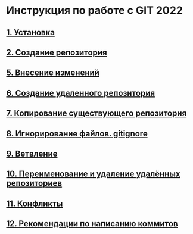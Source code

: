 # Инструкция по работе с GIT 2022

## [1. Установка](./md%20files/git_install.md)

## [2. Создание репозитория](./md%20files/create_locrep.md)

## [5. Внесение изменений](./md%20files/commit.md)

## [6. Создание удаленного репозитория](./md%20files/create_remrep.md)

## [7. Копирование существующего репозитория](./md%20files/clone_rep.md)

## [8. Игнорирование файлов. gitignore](./md%20files/ignore.md)

## [9. Ветвление](./md%20files/branching.md)

## [10. Переименование и удаление удалённых репозиториев](./md%20files/rename_delete.md)

## [11. Конфликты](./md%20files/conflicts.md)

## [12. Рекомендации по написанию коммитов](./md%20files/recomendations.md)

